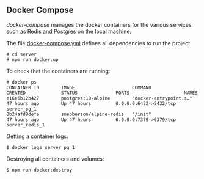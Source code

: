 ## Docker Compose

*docker-compose* manages the docker containers for the various services such as Redis and Postgres on the local machine.

The file [docker-compose.yml](../docker-compose.yml) defines all dependencies to run the project

    # cd server
    # npm run docker:up

To check that the containers are running:

```
# docker ps
CONTAINER ID        IMAGE                     COMMAND                  CREATED             STATUS              PORTS                    NAMES
e16e6b12b427        postgres:10-alpine        "docker-entrypoint.s…"   47 hours ago        Up 47 hours         0.0.0.0:6432->5432/tcp   server_pg_1
0b24afd9defe        smebberson/alpine-redis   "/init"                  47 hours ago        Up 47 hours         0.0.0.0:7379->6379/tcp   server_redis_1
```

Getting a container logs:

    $ docker logs server_pg_1

Destroying all containers and volumes:

    $ npm run docker:destroy